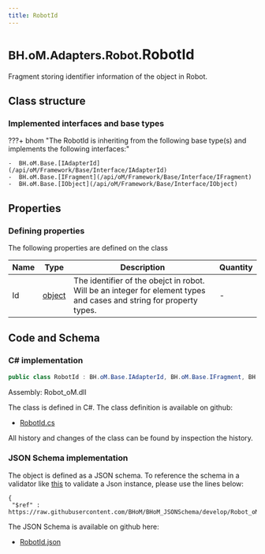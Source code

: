 ```yaml
---
title: RobotId
---
```


# <small>BH.oM.Adapters.Robot.</small>**RobotId**

Fragment storing identifier information of the object in Robot.

## Class structure

### Implemented interfaces and base types

???+ bhom "The RobotId is inheriting from the following base type(s) and implements the following interfaces:"

    -  BH.oM.Base.[IAdapterId](/api/oM/Framework/Base/Interface/IAdapterId)
    -  BH.oM.Base.[IFragment](/api/oM/Framework/Base/Interface/IFragment)
    -  BH.oM.Base.[IObject](/api/oM/Framework/Base/Interface/IObject)


## Properties



### Defining properties

The following properties are defined on the class

| Name             | Type             | Description      | Quantity         |
|------------------|------------------|------------------|------------------|
| Id | [object](https://learn.microsoft.com/en-us/dotnet/api/System.Object?view=netstandard-2.0) | The identifier of the obejct in robot. Will be an integer for element types and cases and string for property types. | - |


## Code and Schema

### C# implementation

``` C# title="C#"
public class RobotId : BH.oM.Base.IAdapterId, BH.oM.Base.IFragment, BH.oM.Base.IObject
```

Assembly: Robot_oM.dll

The class is defined in C#. The class definition is available on github:

- [RobotId.cs](https://github.com/BHoM/Robot_Toolkit/blob/develop/Robot_oM/Fragments\RobotId.cs)

All history and changes of the class can be found by inspection the history.
### JSON Schema implementation

The object is defined as a JSON schema. To reference the schema in a validator like [this](https://www.jsonschemavalidator.net/) to validate a Json instance, please use the lines below:

``` { .json .copy .select } title="JSON Schema"
{
 "$ref" : https://raw.githubusercontent.com/BHoM/BHoM_JSONSchema/develop/Robot_oM/RobotId.json}
```

The JSON Schema is available on github here:

- [RobotId.json](https://github.com/BHoM/BHoM_JSONSchema/blob/develop/Robot_oM/RobotId.json)
